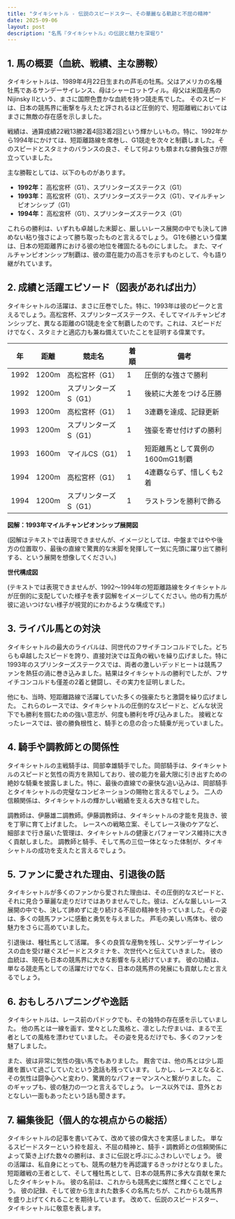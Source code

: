 ```yaml
---
title: "タイキシャトル - 伝説のスピードスター、その華麗なる軌跡と不屈の精神"
date: 2025-09-06
layout: post
description: "名馬『タイキシャトル』の伝説と魅力を深堀り"
---
```


## 1. 馬の概要（血統、戦績、主な勝鞍）

タイキシャトルは、1989年4月22日生まれの芦毛の牡馬。父はアメリカの名種牡馬であるサンデーサイレンス、母はシャーロットヴィル。母父は米国産馬のNijinsky IIという、まさに国際色豊かな血統を持つ競走馬でした。  そのスピードは、日本の競馬界に衝撃を与えたと評されるほど圧倒的で、短距離戦においてはまさに無敵の存在感を示しました。

戦績は、通算成績22戦13勝2着4回3着2回という輝かしいもの。特に、1992年から1994年にかけては、短距離路線を席巻し、G1競走を次々と制覇しました。そのスピードとスタミナのバランスの良さ、そして何よりも類まれな勝負強さが際立っていました。  

主な勝鞍としては、以下のものがあります。

* **1992年：** 高松宮杯（G1）、スプリンターズステークス（G1）
* **1993年：** 高松宮杯（G1）、スプリンターズステークス（G1）、マイルチャンピオンシップ（G1）
* **1994年：** 高松宮杯（G1）、スプリンターズステークス（G1）


これらの勝利は、いずれも卓越した末脚と、厳しいレース展開の中でも決して諦めない粘り強さによって勝ち取ったものと言えるでしょう。  G1を6勝という偉業は、日本の短距離界における彼の地位を確固たるものにしました。  また、マイルチャンピオンシップ制覇は、彼の潜在能力の高さを示すものとして、今も語り継がれています。


## 2. 成績と活躍エピソード（図表があれば出力）

タイキシャトルの活躍は、まさに圧巻でした。特に、1993年は彼のピークと言えるでしょう。高松宮杯、スプリンターズステークス、そしてマイルチャンピオンシップと、異なる距離のG1競走を全て制覇したのです。これは、スピードだけでなく、スタミナと適応力も兼ね備えていたことを証明する偉業です。

| 年 | 距離 | 競走名       | 着順 | 備考                                   |
|---|-----|---------------|------|----------------------------------------|
| 1992 | 1200m | 高松宮杯（G1） | 1     | 圧倒的な強さで勝利                     |
| 1992 | 1200m | スプリンターズS（G1）| 1     | 後続に大差をつける圧勝                 |
| 1993 | 1200m | 高松宮杯（G1） | 1     | 3連覇を達成、記録更新                  |
| 1993 | 1200m | スプリンターズS（G1）| 1     | 強豪を寄せ付けずの勝利                 |
| 1993 | 1600m | マイルCS（G1）| 1     | 短距離馬として異例の1600mG1制覇       |
| 1994 | 1200m | 高松宮杯（G1） | 1     | 4連覇ならず、惜しくも2着               |
| 1994 | 1200m | スプリンターズS（G1）| 1     | ラストランを勝利で飾る                 |


**図解：1993年マイルチャンピオンシップ展開図**

(図解はテキストでは表現できませんが、イメージとしては、中盤まではやや後方の位置取り、最後の直線で驚異的な末脚を発揮して一気に先頭に躍り出て勝利する、という展開を想像してください。)


**世代構成図**

(テキストでは表現できませんが、1992～1994年の短距離路線をタイキシャトルが圧倒的に支配していた様子を表す図解をイメージしてください。他の有力馬が彼に追いつけない様子が視覚的にわかるような構成です。)


## 3. ライバル馬との対決

タイキシャトルの最大のライバルは、同世代のフサイチコンコルドでした。どちらも卓越したスピードを誇り、直接対決では互角の戦いを繰り広げました。特に1993年のスプリンターズステークスでは、両者の激しいデッドヒートは競馬ファンを熱狂の渦に巻き込みました。結果はタイキシャトルの勝利でしたが、フサイチコンコルドも僅差の2着と健闘し、その実力を証明しました。

他にも、当時、短距離路線で活躍していた多くの強豪たちと激闘を繰り広げました。  これらのレースでは、タイキシャトルの圧倒的なスピードと、どんな状況下でも勝利を掴むための強い意志が、何度も勝利を呼び込みました。  接戦となったレースでは、彼の勝負根性と、騎手との息の合った騎乗が光っていました。


## 4. 騎手や調教師との関係性

タイキシャトルの主戦騎手は、岡部幸雄騎手でした。岡部騎手は、タイキシャトルのスピードと気性の両方を熟知しており、彼の能力を最大限に引き出すための絶妙な騎乗を披露しました。特に、最後の直線での豪快な追い込みは、岡部騎手とタイキシャトルの完璧なコンビネーションの賜物と言えるでしょう。  二人の信頼関係は、タイキシャトルの輝かしい戦績を支える大きな柱でした。

調教師は、伊藤雄二調教師。伊藤調教師は、タイキシャトルの才能を見抜き、彼を丁寧に育て上げました。  レースへの戦略立案、そしてレース後のケアなど、細部まで行き届いた管理は、タイキシャトルの健康とパフォーマンス維持に大きく貢献しました。  調教師と騎手、そして馬の三位一体となった体制が、タイキシャトルの成功を支えたと言えるでしょう。


## 5. ファンに愛された理由、引退後の話

タイキシャトルが多くのファンから愛された理由は、その圧倒的なスピードと、それに見合う華麗な走りだけではありませんでした。彼は、どんな厳しいレース展開の中でも、決して諦めずに走り続ける不屈の精神を持っていました。その姿は、多くの競馬ファンに感動と勇気を与えました。  芦毛の美しい馬体も、彼の魅力をさらに高めていました。

引退後は、種牡馬として活躍。  多くの良質な産駒を残し、父サンデーサイレンスの血を受け継ぐスピードとスタミナを、次世代へと伝えていきました。  彼の血統は、現在も日本の競馬界に大きな影響を与え続けています。  彼の功績は、単なる競走馬としての活躍だけでなく、日本の競馬界の発展にも貢献したと言えるでしょう。


## 6. おもしろハプニングや逸話

タイキシャトルは、レース前のパドックでも、その独特の存在感を示していました。  他の馬とは一線を画す、堂々とした風格と、凛とした佇まいは、まるで王者としての風格を漂わせていました。  その姿を見るだけでも、多くのファンを魅了しました。

また、彼は非常に気性の強い馬でもありました。  厩舎では、他の馬とは少し距離を置いて過ごしていたという逸話も残っています。  しかし、レースとなると、その気性は闘争心へと変わり、驚異的なパフォーマンスへと繋がりました。  このギャップも、彼の魅力の一つと言えるでしょう。  レース以外では、意外とおとなしい一面もあったという話も聞きます。


## 7. 編集後記（個人的な視点からの総括）

タイキシャトルの記事を書いてみて、改めて彼の偉大さを実感しました。  単なるスピードスターという枠を超え、不屈の精神と、騎手・調教師との信頼関係によって築き上げた数々の勝利は、まさに伝説と呼ぶにふさわしいでしょう。  彼の活躍は、私自身にとっても、競馬の魅力を再認識するきっかけとなりました。  短距離戦の王者として、そして種牡馬として、日本の競馬界に多大な貢献を果たしたタイキシャトル。  彼の名前は、これからも競馬史に燦然と輝くことでしょう。  彼の記録、そして彼から生まれた数多くの名馬たちが、これからも競馬界を盛り上げてくれることを期待しています。  改めて、伝説のスピードスター、タイキシャトルに敬意を表します。
